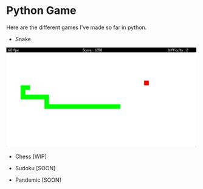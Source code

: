 # Python Game
Here are the different games I've made so far in python.

- Snake
<p>
  <img src="Snake/img/Snake.png" width="500" title="hover text">
</p>

- Chess [WIP]

- Sudoku [SOON]

- Pandemic [SOON]
